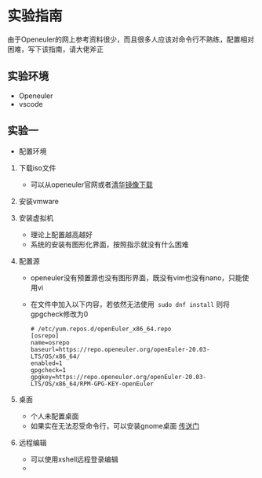 # 实验指南

由于Openeuler的网上参考资料很少，而且很多人应该对命令行不熟练，配置相对困难，写下该指南，请大佬斧正

## 实验环境

- Openeuler
- vscode

## 实验一

- 配置环境



1. 下载iso文件

   - 可以从openeuler官网或者[清华镜像下载](https://mirrors.tuna.tsinghua.edu.cn/openeuler/openEuler-20.03-LTS/ISO/) 

2. 安装vmware

3. 安装虚拟机

   - 理论上配置越高越好
   - 系统的安装有图形化界面，按照指示就没有什么困难

4. 配置源

   - openeuler没有预置源也没有图形界面，既没有vim也没有nano，只能使用vi

   - 在文件中加入以下内容，若依然无法使用``` sudo dnf install``` 则将gpgcheck修改为0

     ```
     # /etc/yum.repos.d/openEuler_x86_64.repo
     [osrepo]
     name=osrepo
     baseurl=https://repo.openeuler.org/openEuler-20.03-LTS/OS/x86_64/
     enabled=1
     gpgcheck=1
     gpgkey=https://repo.openeuler.org/openEuler-20.03-LTS/OS/x86_64/RPM-GPG-KEY-openEuler
     ```

5. 桌面

   - 个人未配置桌面
   - 如果实在无法忍受命令行，可以安装gnome桌面 [传送门](https://zhuanlan.zhihu.com/p/229861153) 

6. 远程编辑

   - 可以使用xshell远程登录编辑
   - 